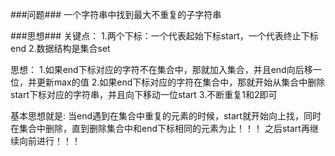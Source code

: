 ###问题###
一个字符串中找到最大不重复的子字符串


###思想###
关键点：
1.两个下标：一个代表起始下标start，一个代表终止下标end
2.数据结构是集合set


思想：
1.如果end下标对应的字符不在集合中，那就加入集合，并且end向后移一位，并更新max的值
2.如果end下标对应的字符在集合中，那就开始从集合中删除start下标对应的字符串，并且向下移动一位start
3.不断重复1和2即可


基本思想就是:
当end遇到在集合中重复的元素的时候，start就开始向上找，同时在集合中删除，直到删除集合中和end下标相同的元素为止！！！
之后start再继续向前进行！！！
